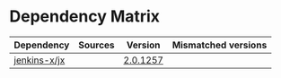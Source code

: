 # Dependency Matrix

Dependency | Sources | Version | Mismatched versions
---------- | ------- | ------- | -------------------
[jenkins-x/jx](https://github.com/jenkins-x/jx.git) |  | [2.0.1257](https://github.com/jenkins-x/jx/releases/tag/v2.0.1257) | 
